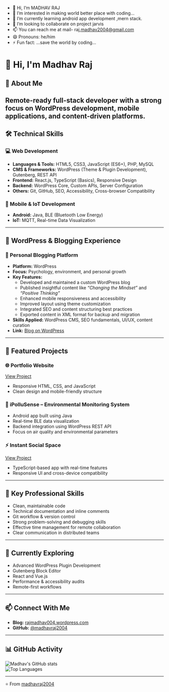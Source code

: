 - 👋 Hi, I’m MADHAV RAJ
- 👀 I’m interested in making world better place with coding...
- 🌱 I’m currently learning android app development ,mern stack.
- 💞️ I’m looking to collaborate on project jarvis 
- 📫 You can reach me at mail- raj,madhav2004@gmail.com
- 😄 Pronouns: he/him
- ⚡ Fun fact: ...save the world by coding...

<!---
madhavraj2004/madhavraj2004 is a ✨ special ✨ repository because its `README.md` (this file) appears on your GitHub profile.
You can click the Preview link to take a look at your changes.
--->
# 👋 Hi, I'm Madhav Raj

## 🚀 About Me  
Remote-ready full-stack developer with a strong focus on **WordPress development**, **mobile applications**, and **content-driven platforms**. 
---

## 🛠️ Technical Skills  

### 💻 Web Development  
- **Languages & Tools:** HTML5, CSS3, JavaScript (ES6+), PHP, MySQL  
- **CMS & Frameworks:** WordPress (Theme & Plugin Development), Gutenberg, REST API  
- **Frontend:** React.js, TypeScript (Basics), Responsive Design  
- **Backend:** WordPress Core, Custom APIs, Server Configuration  
- **Others:** Git, GitHub, SEO, Accessibility, Cross-browser Compatibility  

### 📱 Mobile & IoT Development  
- **Android:** Java, BLE (Bluetooth Low Energy)  
- **IoT:** MQTT, Real-time Data Visualization  

---

## 💼 WordPress & Blogging Experience  

### 📝 Personal Blogging Platform  
- **Platform:** WordPress  
- **Focus:** Psychology, environment, and personal growth  
- **Key Features:**  
  - Developed and maintained a custom WordPress blog  
  - Published insightful content like *“Changing the Mindset”* and *“Positive Thinking”*  
  - Enhanced mobile responsiveness and accessibility  
  - Improved layout using theme customization  
  - Integrated SEO and content structuring best practices  
  - Exported content in XML format for backup and migration  
- **Skills Applied:** WordPress CMS, SEO fundamentals, UI/UX, content curation  
- **Link:** [Blog on WordPress](https://rajmadhav004.wordpress.com/)  

---

## 🔭 Featured Projects  

### 🌐 Portfolio Website  
[View Project](https://github.com/madhavraj2004/portfolio_website)  
- Responsive HTML, CSS, and JavaScript      
- Clean design and mobile-friendly structure  

### 📱 iPolluSense – Environmental Monitoring System  
- Android app built using Java  
- Real-time BLE data visualization  
- Backend integration using WordPress REST API  
- Focus on air quality and environmental parameters  

### ⚡ Instant Social Space  
[View Project](https://github.com/madhavraj2004/instant-social-space)  
- TypeScript-based app with real-time features  
- Responsive UI and cross-device compatibility  

---

## 🎯 Key Professional Skills  
- Clean, maintainable code  
- Technical documentation and inline comments  
- Git workflow & version control  
- Strong problem-solving and debugging skills  
- Effective time management for remote collaboration  
- Clear communication in distributed teams  

---

## 🌱 Currently Exploring  
- Advanced WordPress Plugin Development  
- Gutenberg Block Editor  
- React and Vue.js  
- Performance & accessibility audits  
- Remote-first workflows  

---

## 📫 Connect With Me  
- **Blog:** [rajmadhav004.wordpress.com](https://rajmadhav004.wordpress.com/)  
- **GitHub:** [@madhavraj2004](https://github.com/madhavraj2004)  
 

---

## 📊 GitHub Activity  
![Madhav's GitHub stats](https://github-readme-stats.vercel.app/api?username=madhavraj2004&show_icons=true&theme=radical)  
![Top Languages](https://github-readme-stats.vercel.app/api/top-langs/?username=madhavraj2004&layout=compact&theme=radical)

---

⭐️ From [madhavraj2004](https://github.com/madhavraj2004)
